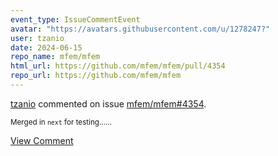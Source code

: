 ```yaml
---
event_type: IssueCommentEvent
avatar: "https://avatars.githubusercontent.com/u/1278247?"
user: tzanio
date: 2024-06-15
repo_name: mfem/mfem
html_url: https://github.com/mfem/mfem/pull/4354
repo_url: https://github.com/mfem/mfem
---
```


<a href='https://github.com/tzanio' target='_blank'>tzanio</a> commented on issue <a href='https://github.com/mfem/mfem/pull/4354' target='_blank'>mfem/mfem#4354</a>.

<small>Merged in `next` for testing......</small>

<a href='https://github.com/mfem/mfem/pull/4354' target='_blank'>View Comment</a>
